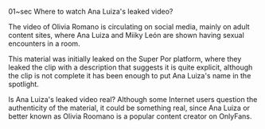 01~sec Where to watch Ana Luiza's leaked video?

The video of Olivia Romano is circulating on social media, mainly on adult content sites, where Ana Luiza and Miiky León are shown having sexual encounters in a room.

This material was initially leaked on the Super Por platform, where they leaked the clip with a description that suggests it is quite explicit, although the clip is not complete it has been enough to put Ana Luiza's name in the spotlight.

Is Ana Luiza's leaked video real?
Although some Internet users question the authenticity of the material, it could be something real, since Ana Luiza or better known as Olivia Roomano is a popular content creator on OnlyFans.
